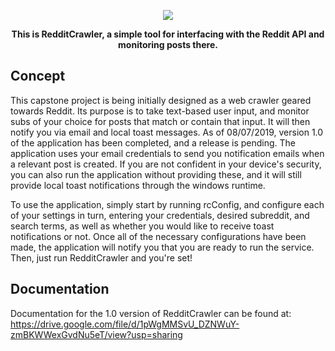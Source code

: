 <p align="center">
  <img src="/tree/master/Raw/Images/Logo.png"/>
</p>


<p align="center">
  <strong>This is RedditCrawler, a simple tool for interfacing with the Reddit API and monitoring posts there. </strong>
  
## Concept
This capstone project is being initially designed as a web crawler geared towards Reddit. Its purpose is to take text-based user input, and monitor subs of your choice for posts that match or contain that input. It will then notify you via email and local toast messages. As of 08/07/2019, version 1.0 of the application has been completed, and a release is pending. The application uses your email credentials to send you notification emails when a relevant post is created. If you are not confident in your device's security, you can also run the application without providing these, and it will still provide local toast notifications through the windows runtime. 

To use the application, simply start by running rcConfig, and configure each of your settings in turn, entering your credentials, desired subreddit, and search terms, as well as whether you would like to receive toast notifications or not. Once all of the necessary configurations have been made, the application will notify you that you are ready to run the service. Then, just run RedditCrawler and you're set!

## Documentation
Documentation for the 1.0 version of RedditCrawler can be found at:
https://drive.google.com/file/d/1pWgMMSvU_DZNWuY-zmBKWWexGvdNu5eT/view?usp=sharing
